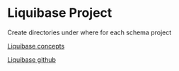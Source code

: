 # Liquibase Project

Create directories under where for each schema project

[Liquibase concepts](https://docs.liquibase.com/concepts/home.html)

[Liquibase github](https://github.com/liquibase/liquibase)

